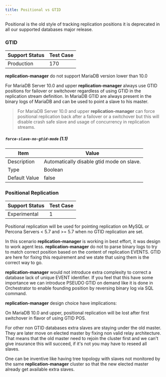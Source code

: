 ```yaml
---
title: Positional vs GTID
---
```


Positional is the old style of tracking replication positions it is deprecated in all our supported databases major release.

### GTID

| Support Status  | Test Case |  
| ----------------|-----------|
| Production      | 170 |       

**replication-manager**  do not support MariaDB version lower than 10.0

For MariaDB Server 10.0 and upper **replication-manager** always use GTID positions for failover or switchover regardless of using GTID in the replication stream definition. In MariaDB GTID are always present in the binary logs of MariaDB and can be used to point a slave to his master.

>For MariaDB Server 10.0 and upper **replication-manager** can force positional replication back after a failover or a switchover but this will disable crash safe slave and usage of concurrency in replication streams.    

##### `force-slave-no-gtid-mode` (1.1)

| Item          | Value |
| ----          | ----- |
| Description   | Automatically disable gtid mode on slave. |
| Type          | Boolean |
| Default Value | false |

### Positional Replication

| Support Status  | Test Case |  
| ----------------|-----------|
| Experimental    | 1 |       


Positional replication will be used for pointing replication on MySQL or Percona Servers < 5.7 and >= 5.7 when no GTID replication are set.

In this scenario **replication-manager** is working in best effort, it was design to work agent less. **replication-manager** do not to parse binary logs to try to match correct position based on the content of replication EVENTS. GTID are here for fixing this requirement and we state that using them is the correct way to go.   

**replication-manager** would not introduce extra complexity to correct a database lack of unique EVENT identifier. If you feel that this have some importance we can introduce PSEUDO GTID on demand like it is done in Orchestrator to enable founding position by reversing binary log via SQL command.

**replication-manager** design choice have implications:

On MariaDB 10.0 and upper, positional replication will be lost after first switchover in flavor of using GTID POS.

For other non GTID databases extra slaves are staying under the old master. They are later move on  elected master by fixing non valid relay architecture. That means that the old master need to rejoin the cluster first and we can't give insurance this will succeed, if it's not you may have to reseed all slaves.

One can be inventive like having tree topology with slaves not monitored by the same **replication-manager** cluster so that the new elected master already get available extra slaves.
